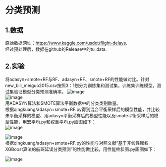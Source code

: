 # 分类预测
## 1.数据
原始数据网址：https://www.kaggle.com/usdot/flight-delays.  
经过预处理后，数据在github的Release中的tu_data.
## 2.实验
将adasyn+smote+RF与RF、adasyn+RF、smote+RF的性能做对比。针对new_bili_meiguo2015.csv按照3：1划分为训练集和测试集，训练集训练模型，测试集验证模型分类预测准确率。
![image](https://user-images.githubusercontent.com/75230726/226902478-e5db7798-19c2-4fad-8d5b-22496fd8dbf8.png)  
![image](https://user-images.githubusercontent.com/75230726/226902685-eace6204-94a9-4e2f-a156-ede2549b855c.png)  
用ADASYN算法和SMOTE算法平衡数据中的分类类别数量。  
根据qingkuang/adasyn+smote+RF.py得到混合平衡采样后的模型性能，并比较未平衡采样的模型、用adasyn平衡采样后的模型性能以及smote平衡采样后的模型性能，用宏平均.py和权重平均.py画图如下：  
![image](https://user-images.githubusercontent.com/75230726/226902847-212acf49-3348-414e-b178-026cb107d07d.png)  
  
![image](https://user-images.githubusercontent.com/75230726/226902896-00150145-02d3-498d-874f-690cbb35ecb5.png)  
根据qingkuang/adasyn+smote+RF.py的性能与对照文献“基于非线性赋权XGBoost算法的航班延误分类预测”的性能做比较，用性能柱状图.py画图如下：  
  
![image](https://user-images.githubusercontent.com/75230726/226903310-ef8efd1a-f69e-4dd0-92a9-402d7d5eee71.png)  






